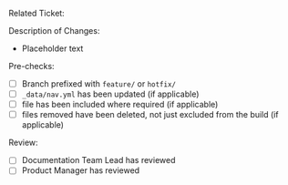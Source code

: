 Related Ticket: 

Description of Changes:
* Placeholder text

Pre-checks:
- [ ] Branch prefixed with `feature/` or `hotfix/`
- [ ] `_data/nav.yml` has been updated (if applicable)
- [ ] file has been included where required (if applicable)
- [ ] files removed have been deleted, not just excluded from the build (if applicable)

Review:
- [ ] Documentation Team Lead has reviewed
- [ ] Product Manager has reviewed
